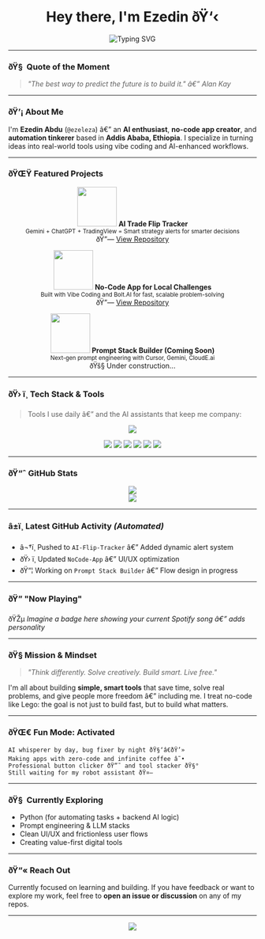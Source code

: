 <h1 align="center">Hey there, I'm Ezedin ðŸ‘‹</h1>

<p align="center">
  <img src="https://readme-typing-svg.demolab.com?font=Fira+Code&weight=500&size=24&duration=4000&pause=1000&color=16F7FC&center=true&vCenter=true&width=500&lines=No-code+Innovator+%F0%9F%94%A5;AI+Builder+%7C+App+Maker+%7C+Always+Learning;Turning+Ideas+into+Solutions+%F0%9F%A7%AA" alt="Typing SVG" />
</p>

---

### ðŸ§  Quote of the Moment

> _"The best way to predict the future is to build it." â€” Alan Kay_

---

### ðŸ’¡ About Me

I'm **Ezedin Abdu** (`@ezeleza`) â€” an **AI enthusiast**, **no-code app creator**, and **automation tinkerer** based in **Addis Ababa, Ethiopia**. I specialize in turning ideas into real-world tools using vibe coding and AI-enhanced workflows.

---

### ðŸŒŸ Featured Projects

<p align="center">
  <img src="https://via.placeholder.com/100x100.png?text=AI+Flip" width="80" />
  <strong>AI Trade Flip Tracker</strong><br />
  <sub>Gemini + ChatGPT + TradingView = Smart strategy alerts for smarter decisions</sub><br />
  ðŸ”— <a href="#">View Repository</a>
</p>

<p align="center">
  <img src="https://via.placeholder.com/100x100.png?text=NoCode" width="80" />
  <strong>No-Code App for Local Challenges</strong><br />
  <sub>Built with Vibe Coding and Bolt.AI for fast, scalable problem-solving</sub><br />
  ðŸ”— <a href="#">View Repository</a>
</p>

<p align="center">
  <img src="https://via.placeholder.com/100x100.png?text=Prompt+Stack" width="80" />
  <strong>Prompt Stack Builder (Coming Soon)</strong><br />
  <sub>Next-gen prompt engineering with Cursor, Gemini, CloudE.ai</sub><br />
  ðŸš§ Under construction...
</p>

---

### ðŸ› ï¸ Tech Stack & Tools

> Tools I use daily â€” and the AI assistants that keep me company:

<p align="center">
  <img src="https://skillicons.dev/icons?i=github,vscode,figma,python,js,html,css&theme=dark" />
</p>

<p align="center">
  <img src="https://img.shields.io/badge/Vibe%20Coding-NoCode-blue" />
  <img src="https://img.shields.io/badge/ChatGPT-OpenAI-green?logo=openai" />
  <img src="https://img.shields.io/badge/Gemini-AI-blue?logo=google" />
  <img src="https://img.shields.io/badge/Bolt.AI-Fast%20NoCode-purple" />
  <img src="https://img.shields.io/badge/Cursor-AI%20Coding-lightgrey" />
  <img src="https://img.shields.io/badge/CloudE.ai-Infra%20Automation-blueviolet" />
</p>

---

### ðŸ“ˆ GitHub Stats

<p align="center">
  <img src="https://github-readme-stats.vercel.app/api?username=ezeleza&show_icons=true&theme=radical" />
  <br />
  <img src="https://github-readme-stats.vercel.app/api/top-langs/?username=ezeleza&layout=compact&theme=radical" />
</p>

---

### â±ï¸ Latest GitHub Activity *(Automated)*

- â¬†ï¸ Pushed to `AI-Flip-Tracker` â€” Added dynamic alert system  
- ðŸ› ï¸ Updated `NoCode-App` â€” UI/UX optimization  
- ðŸ“¦ Working on `Prompt Stack Builder` â€” Flow design in progress  

---

### ðŸ” "Now Playing"

ðŸŽµ *Imagine a badge here showing your current Spotify song â€” adds personality*

---

### ðŸ§­ Mission & Mindset

> *"Think differently. Solve creatively. Build smart. Live free."*

I'm all about building **simple, smart tools** that save time, solve real problems, and give people more freedom â€” including me. I treat no-code like Lego: the goal is not just to build fast, but to build what matters.

---

### ðŸŒ€ Fun Mode: Activated

```text
AI whisperer by day, bug fixer by night ðŸ§‘â€ðŸ’»  
Making apps with zero-code and infinite coffee â˜•  
Professional button clicker ðŸ”˜ and tool stacker ðŸ§°  
Still waiting for my robot assistant ðŸ¤–
```

---

### ðŸ§  Currently Exploring

- Python (for automating tasks + backend AI logic)  
- Prompt engineering & LLM stacks  
- Clean UI/UX and frictionless user flows  
- Creating value-first digital tools

---

### ðŸ“« Reach Out

Currently focused on learning and building. If you have feedback or want to explore my work, feel free to **open an issue or discussion** on any of my repos.

---

<p align="center">
  <img src="https://capsule-render.vercel.app/api?type=waving&color=gradient&height=100&section=footer" />
</p>
